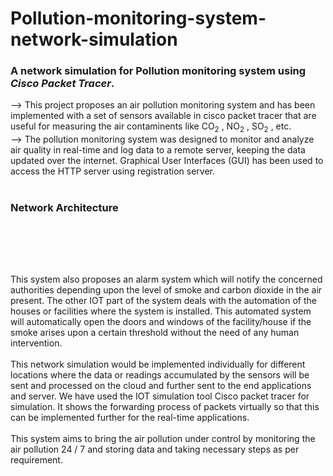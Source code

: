 # Pollution-monitoring-system-network-simulation
<h3>A network simulation for Pollution monitoring system using <b><i>Cisco Packet Tracer</i></b>.</h3>

--> This project proposes an air pollution monitoring system and has been implemented with a set of sensors available in cisco packet tracer that are useful for measuring the air contaminents like CO<sub>2</sub> , NO<sub>2</sub> , SO<sub>2</sub> , etc.
<br />--> The pollution monitoring system was designed to monitor and analyze air quality in real-time and log data to a remote server, keeping the data updated over the internet. Graphical User Interfaces (GUI) has been used to access the HTTP server using registration server.
<br/>
<br/>
<h3>Network Architecture</h3>
<br />

<br /><br />

This system also proposes an alarm system which will notify the concerned authorities depending upon the level of smoke and carbon dioxide in the air present. The other IOT part of the system deals with the automation of the houses or facilities where the system is installed. This automated system will automatically open the doors and windows of the facility/house if the smoke
arises upon a certain threshold without the need of any human intervention.
<br/><br/>
This network simulation would be implemented individually for different locations where the data or readings accumulated by the sensors will be sent and processed on the cloud and further sent to the end applications and server. We have used the IOT simulation tool Cisco packet tracer for simulation. It shows the forwarding process of packets virtually so that this can be implemented further for the real-time applications.
<br/><br/>
This system aims to bring the air pollution under control by monitoring the air pollution 24 / 7 and storing data and taking necessary steps as per requirement.
